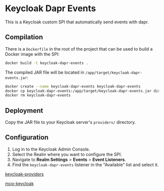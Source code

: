 # Keycloak Dapr Events

This is a Keycloak custom SPI that automatically send events with dapr.


## Compilation

There is a `Dockerfile` in the root of the project that can be used to build a Docker image with the SPI:

```bash
docker build -t keycloak-dapr-events .
```

The compiled JAR file will be located in `/app/target/keycloak-dapr-events.jar`:

```bash
docker create --name keycloak-dapr-events keycloak-dapr-events
docker cp keycloak-dapr-events:/app/target/keycloak-dapr-events.jar dist/keycloak-dapr-events.jar
docker rm keycloak-dapr-events
```


## Deployment

Copy the JAR file to your Keycloak server's `providers/` directory.



## Configuration

1. Log in to the Keycloak Admin Console.
2. Select the Realm where you want to configure the SPI.
3. Navigate to **Realm Settings** > **Events** > **Event Listeners**.
4. Find the `keycloak-dapr-events` listener in the "Available" list and select it.

[keycloak-providers](https://github.com/ObaidDev/keycloak-providers)

[mcp-keycloak](https://github.com/akoserwal/keycloak-integrations/tree/main/mcp-keycloak)
